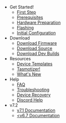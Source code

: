 * Get Started!
    * [First Step](/installation/)
    * [Prerequisites](/installation/Prerequisites)  
    * [Hardware Preparation](/installation/Hardware-Preparation)  
    * [Flashing](/installation/Flashing)  
    * [Initial Configuration](/installation/Initial-Configuration)  
* Download
    * [Download Firmware](https://github.com/arendst/Tasmota/releases)
    * [Download Source](https://github.com/arendst/Tasmota)
    * [Download Dev Builds](http://thehackbox.org/tasmota)
* Resources
    * [Device Templates](http://tasmota.fun)
    * [Tasmotizer!](https://github.com/tasmota/tasmotizer)
    * [What's New](What's-New)
* Help
    * [FAQ](/help/FAQ)
    * [Troubleshooting](/help/Troubleshooting)
    * [Device Recovery](/help/Device-Recovery)
    * [Discord Help](https://discord.gg/Ks2Kzd4)
* v7.2
    * [v7.1 Documentation](https://tasmota.github.io/docs-7.1/Home)
    * [<v6.7 Documentation](https://github.com/arendst/Tasmota/wiki)
